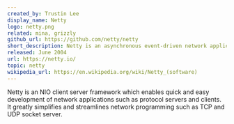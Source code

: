 ```yaml
---
created_by: Trustin Lee
display_name: Netty
logo: netty.png
related: mina, grizzly
github_url: https://github.com/netty/netty
short_description: Netty is an asynchronous event-driven network application framework.
released: June 2004
url: https://netty.io/
topic: netty
wikipedia_url: https://en.wikipedia.org/wiki/Netty_(software)
---
```

Netty is an NIO client server framework which enables quick and easy development of network applications such as protocol servers and clients. It greatly simplifies and streamlines network programming such as TCP and UDP socket server.
